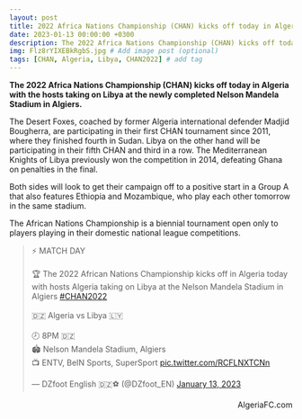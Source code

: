 ```yaml
---
layout: post
title: 2022 Africa Nations Championship (CHAN) kicks off today in Algeria 
date: 2023-01-13 00:00:00 +0300
description: The 2022 Africa Nations Championship (CHAN) kicks off today in Algeria # Add post description (optional)
img: Flz8rYIXEBkRgbS.jpg # Add image post (optional)
tags: [CHAN, Algeria, Libya, CHAN2022] # add tag
---
```

**The 2022 Africa Nations Championship (CHAN) kicks off today in Algeria with the hosts taking on Libya at the newly completed Nelson Mandela Stadium in Algiers.**

The Desert Foxes, coached by former Algeria international defender Madjid Bougherra, are participating in their first CHAN tournament since 2011, where they finished fourth in Sudan. Libya on the other hand will be participating in their fifth CHAN and third in a row. The Mediterranean Knights of Libya previously won the competition in 2014, defeating Ghana on penalties in the final.

Both sides will look to get their campaign off to a positive start in a Group A that also features Ethiopia and Mozambique, who play each other tomorrow in the same stadium.

The African Nations Championship is a biennial tournament open only to players playing in their domestic national league competitions.

<p style="text-align:center"><blockquote class="twitter-tweet"><p lang="en" dir="ltr">⚡️ MATCH DAY <br><br>🏆 The 2022 African Nations Championship kicks off in Algeria today with hosts Algeria taking on Libya at the Nelson Mandela Stadium in Algiers <a href="https://twitter.com/hashtag/CHAN2022?src=hash&amp;ref_src=twsrc%5Etfw">#CHAN2022</a> <br><br>🇩🇿 Algeria vs Libya 🇱🇾<br><br>🕗 8PM 🇩🇿<br>🏟️ Nelson Mandela Stadium, Algiers<br>📺 ENTV, BeIN Sports, SuperSport <a href="https://t.co/RCFLNXTCNn">pic.twitter.com/RCFLNXTCNn</a></p>&mdash; DZfoot English 🇩🇿⚽️ (@DZfoot_EN) <a href="https://twitter.com/DZfoot_EN/status/1613900674281906179?ref_src=twsrc%5Etfw">January 13, 2023</a></blockquote> <script async src="https://platform.twitter.com/widgets.js" charset="utf-8"></script></p>

<p style="text-align:right">AlgeriaFC.com</p>
